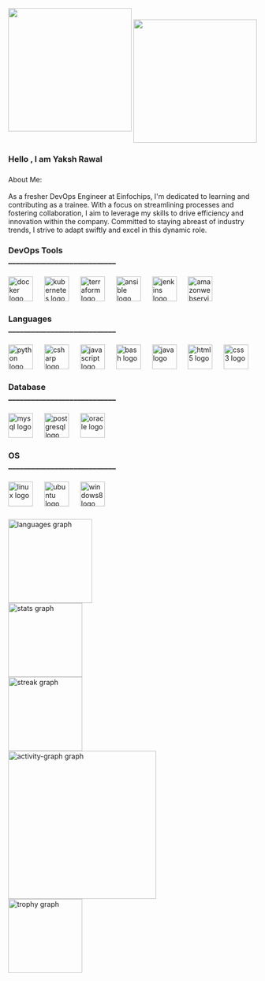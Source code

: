 <img align="left" height="250" src="https://media1.tenor.com/m/2uyENRmiUt0AAAAC/coding.gif"  />

###

<div align="center">
  <img height="250" src="https://imgs.search.brave.com/JsqkQbtgsk7BRwHM3-lvWnklbFs18rpE3sqFlHoraw4/rs:fit:860:0:0/g:ce/aHR0cHM6Ly93d3cu/Y29udHJhc3RzZWN1/cml0eS5jb20vaHMt/ZnMvaHViZnMvaW1h/Z2VzL0Rldk9wcyUy/MFNvbHV0aW9ucy9k/ZXZvcHMtY3Mtd2F5/LmdpZj93aWR0aD0x/MzIyJm5hbWU9ZGV2/b3BzLWNzLXdheS5n/aWY.gif"  />
</div>

###

<h3 align="left">Hello , I am Yaksh Rawal</h3>

###

<p align="left">About Me:<br><br>As a fresher DevOps Engineer at Einfochips, I'm dedicated to learning and contributing as a trainee. With a focus on streamlining processes and fostering collaboration, I aim to leverage my skills to drive efficiency and innovation within the company. Committed to staying abreast of industry trends, I strive to adapt swiftly and excel in this dynamic role.</p>

###

<h3 align="left">DevOps Tools<br>____________________________</h3>

###

<div align="left">
  <img src="https://skillicons.dev/icons?i=docker" height="50" alt="docker logo"  />
  <img width="15" />
  <img src="https://skillicons.dev/icons?i=kubernetes" height="50" alt="kubernetes logo"  />
  <img width="15" />
  <img src="https://cdn.jsdelivr.net/gh/devicons/devicon/icons/terraform/terraform-original.svg" height="50" alt="terraform logo"  />
  <img width="15" />
  <img src="https://skillicons.dev/icons?i=ansible" height="50" alt="ansible logo"  />
  <img width="15" />
  <img src="https://skillicons.dev/icons?i=jenkins" height="50" alt="jenkins logo"  />
  <img width="15" />
  <img src="https://skillicons.dev/icons?i=aws" height="50" alt="amazonwebservices logo"  />
</div>

###

<h3 align="left">Languages<br>____________________________</h3>

###

<div align="left">
  <img src="https://skillicons.dev/icons?i=py" height="50" alt="python logo"  />
  <img width="15" />
  <img src="https://skillicons.dev/icons?i=cs" height="50" alt="csharp logo"  />
  <img width="15" />
  <img src="https://cdn.jsdelivr.net/gh/devicons/devicon/icons/javascript/javascript-original.svg" height="50" alt="javascript logo"  />
  <img width="15" />
  <img src="https://skillicons.dev/icons?i=bash" height="50" alt="bash logo"  />
  <img width="15" />
  <img src="https://skillicons.dev/icons?i=java" height="50" alt="java logo"  />
  <img width="15" />
  <img src="https://cdn.jsdelivr.net/gh/devicons/devicon/icons/html5/html5-original.svg" height="50" alt="html5 logo"  />
  <img width="15" />
  <img src="https://cdn.jsdelivr.net/gh/devicons/devicon/icons/css3/css3-original.svg" height="50" alt="css3 logo"  />
</div>

###

<h3 align="left">Database<br>____________________________</h3>

###

<div align="left">
  <img src="https://skillicons.dev/icons?i=mysql" height="50" alt="mysql logo"  />
  <img width="15" />
  <img src="https://skillicons.dev/icons?i=postgres" height="50" alt="postgresql logo"  />
  <img width="15" />
  <img src="https://cdn.simpleicons.org/oracle/F80000" height="50" alt="oracle logo"  />
</div>

###

<h3 align="left">OS<br>____________________________</h3>

###

<div align="left">
  <img src="https://skillicons.dev/icons?i=linux" height="50" alt="linux logo"  />
  <img width="15" />
  <img src="https://cdn.simpleicons.org/ubuntu/E95420" height="50" alt="ubuntu logo"  />
  <img width="15" />
  <img src="https://cdn.jsdelivr.net/gh/devicons/devicon/icons/windows8/windows8-original.svg" height="50" alt="windows8 logo"  />
</div>

###

<div align="left">
  <img src="https://github-readme-stats.vercel.app/api/top-langs?username=yaksh0210&locale=en&hide_title=false&layout=compact&card_width=320&langs_count=5&theme=dracula&hide_border=false&order=2" height="170" alt="languages graph" /> <br>
  <img src="https://github-readme-stats.vercel.app/api?username=yaksh0210&hide_title=false&hide_rank=false&show_icons=true&include_all_commits=true&count_private=true&disable_animations=false&theme=dracula&locale=en&hide_border=false&order=1" height="150" alt="stats graph" /> <br>
  <img src="https://streak-stats.demolab.com?user=yaksh0210&locale=en&mode=daily&theme=dracula&hide_border=false&border_radius=5&order=3" height="150" alt="streak graph" /> <br>
  <img src="https://github-readme-activity-graph.vercel.app/graph?username=yaksh0210&radius=16&theme=react&area=true&order=5" height="300" alt="activity-graph graph" /> <br>
  <img src="https://github-profile-trophy.vercel.app?username=yaksh0210&theme=dracula&column=-1&row=1&margin-w=8&margin-h=8&no-bg=false&no-frame=false&order=4" height="150" alt="trophy graph"  />
</div>

###

